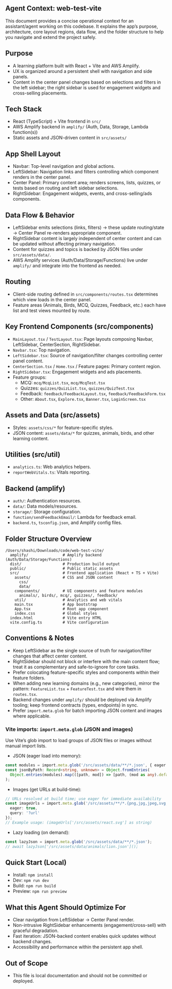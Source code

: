 ## Agent Context: web-test-vite

This document provides a concise operational context for an assistant/agent working on this codebase. It explains the app’s purpose, architecture, core layout regions, data flow, and the folder structure to help you navigate and extend the project safely.

## Purpose
- A learning platform built with React + Vite and AWS Amplify.
- UX is organized around a persistent shell with navigation and side panels.
- Content in the center panel changes based on selections and filters in the left sidebar; the right sidebar is used for engagement widgets and cross-selling placements.

## Tech Stack
- React (TypeScript) + Vite frontend in `src/`
- AWS Amplify backend in `amplify/` (Auth, Data, Storage, Lambda function(s))
- Static assets and JSON-driven content in `src/assets/`

## App Shell Layout
- Navbar: Top-level navigation and global actions.
- LeftSidebar: Navigation links and filters controlling which component renders in the center panel.
- Center Panel: Primary content area; renders screens, lists, quizzes, or tests based on routing and left sidebar selections.
- RightSidebar: Engagement widgets, events, and cross-selling/ads components.

## Data Flow & Behavior
- LeftSidebar emits selections (links, filters) → these update routing/state → Center Panel re-renders appropriate component.
- RightSidebar content is largely independent of center content and can be updated without affecting primary navigation.
- Content for quizzes and topics is backed by JSON files under `src/assets/data/`.
- AWS Amplify services (Auth/Data/Storage/Functions) live under `amplify/` and integrate into the frontend as needed.

## Routing
- Client-side routing defined in `src/components/routes.tsx` determines which view loads in the center panel.
- Feature areas (Animals, Birds, MCQ, Quizzes, Feedback, etc.) each have list and test views mounted by route.

## Key Frontend Components (src/components)
- `MainLayout.tsx` / `TestLayout.tsx`: Page layouts composing Navbar, LeftSidebar, CenterSection, RightSidebar.
- `Navbar.tsx`: Top navigation.
- `LeftSidebar.tsx`: Source of navigation/filter changes controlling center panel content.
- `CenterSection.tsx` / `Home.tsx` / Feature pages: Primary content region.
- `RightSidebar.tsx`: Engagement widgets and ads placements.
- Feature groups:
  - MCQ: `mcq/McqList.tsx`, `mcq/McqTest.tsx`
  - Quizzes: `quizzes/QuizList.tsx`, `quizzes/QuizTest.tsx`
  - Feedback: `feedback/FeedbackLayout.tsx`, `feedback/FeedbackForm.tsx`
  - Other: `About.tsx`, `Explore.tsx`, `Banner.tsx`, `LoginScreen.tsx`

## Assets and Data (src/assets)
- Styles: `assets/css/*` for feature-specific styles.
- JSON content: `assets/data/*` for quizzes, animals, birds, and other learning content.

## Utilities (src/util)
- `analytics.ts`: Web analytics helpers.
- `reportWebVitals.ts`: Vitals reporting.

## Backend (amplify)
- `auth/`: Authentication resources.
- `data/`: Data models/resources.
- `storage/`: Storage configuration.
- `function/sendFeedbackEmail/`: Lambda for feedback email.
- `backend.ts`, `tsconfig.json`, and Amplify config files.

## Folder Structure Overview
```
/Users/shashi/Downloads/code/web-test-vite/
  amplify/               # Amplify backend (Auth/Data/Storage/Functions)
  dist/                  # Production build output
  public/                # Public static assets
  src/                   # Frontend application (React + TS + Vite)
    assets/              # CSS and JSON content
      css/
      data/
    components/          # UI components and feature modules
      animals/, birds/, mcq/, quizzes/, feedback/
    util/                # Analytics and web vitals
    main.tsx             # App bootstrap
    App.tsx              # Root app component
    index.css            # Global styles
  index.html             # Vite entry HTML
  vite.config.ts         # Vite configuration
```

## Conventions & Notes
- Keep LeftSidebar as the single source of truth for navigation/filter changes that affect center content.
- RightSidebar should not block or interfere with the main content flow; treat it as complementary and safe-to-ignore for core tasks.
- Prefer colocating feature-specific styles and components within their feature folders.
- When adding new learning domains (e.g., new categories), mirror the pattern: `FeatureList.tsx` + `FeatureTest.tsx` and wire them in `routes.tsx`.
- Backend changes under `amplify/` should be deployed via Amplify tooling; keep frontend contracts (types, endpoints) in sync.
- Prefer `import.meta.glob` for batch importing JSON content and images where applicable.

### Vite imports: `import.meta.glob` (JSON and images)
Use Vite’s glob import to load groups of JSON files or images without manual import lists.

- JSON (eager load into memory):
```ts
const modules = import.meta.glob('/src/assets/data/**/*.json', { eager: true });
const jsonByPath: Record<string, unknown> = Object.fromEntries(
  Object.entries(modules).map(([path, mod]) => [path, (mod as any).default])
);
```

- Images (get URLs at build-time):
```ts
// URLs resolved at build time; use eager for immediate availability
const imageUrls = import.meta.glob('/src/assets/**/*.{png,jpg,jpeg,svg,gif}', {
  eager: true,
  query: '?url'
});
// Example usage: (imageUrls['/src/assets/react.svg'] as string)
```

- Lazy loading (on demand):
```ts
const lazyJson = import.meta.glob('/src/assets/data/**/*.json');
// await lazyJson['/src/assets/data/animals/lion.json']();
```

## Quick Start (Local)
- Install: `npm install`
- Dev: `npm run dev`
- Build: `npm run build`
- Preview: `npm run preview`

## What this Agent Should Optimize For
- Clear navigation from LeftSidebar → Center Panel render.
- Non-intrusive RightSidebar enhancements (engagement/cross-sell) with graceful degradation.
- Fast iteration: JSON-backed content enables quick updates without backend changes.
- Accessibility and performance within the persistent app shell.

## Out of Scope
- This file is local documentation and should not be committed or deployed.
